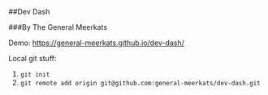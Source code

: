 ##Dev Dash

###By The General Meerkats

Demo: https://general-meerkats.github.io/dev-dash/

Local git stuff:

1.  `git init`
2.  `git remote add origin git@github.com:general-meerkats/dev-dash.git`
